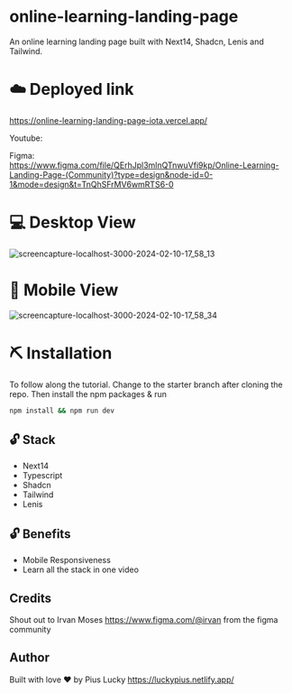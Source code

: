 # online-learning-landing-page
An online learning landing page built with Next14, Shadcn, Lenis and Tailwind.


# ☁️ Deployed link
https://online-learning-landing-page-iota.vercel.app/


Youtube:  


Figma:  
https://www.figma.com/file/QErhJpl3mlnQTnwuVfi9kp/Online-Learning-Landing-Page-(Community)?type=design&node-id=0-1&mode=design&t=TnQhSFrMV6wmRTS6-0


# 💻 Desktop View
![screencapture-localhost-3000-2024-02-10-17_58_13](https://github.com/PiusLucky/online-learning-landing-page/assets/32282934/910a404a-b32d-4d2e-8998-ecc15ca63357)

# 📱 Mobile View
![screencapture-localhost-3000-2024-02-10-17_58_34](https://github.com/PiusLucky/online-learning-landing-page/assets/32282934/e8fad39c-fd15-4fd7-a310-84ec7f31395c)


# ⛏️ Installation
To follow along the tutorial. Change to the starter branch  after cloning the repo.
Then install the npm packages & run
```bash
npm install && npm run dev
```


## 🔓 Stack
- Next14
- Typescript
- Shadcn
- Tailwind
- Lenis

## 🔓 Benefits
- Mobile Responsiveness
- Learn all the stack in one video

## Credits
Shout out to Irvan Moses https://www.figma.com/@irvan from the figma community


## Author
Built with love ❤️ by Pius Lucky https://luckypius.netlify.app/



